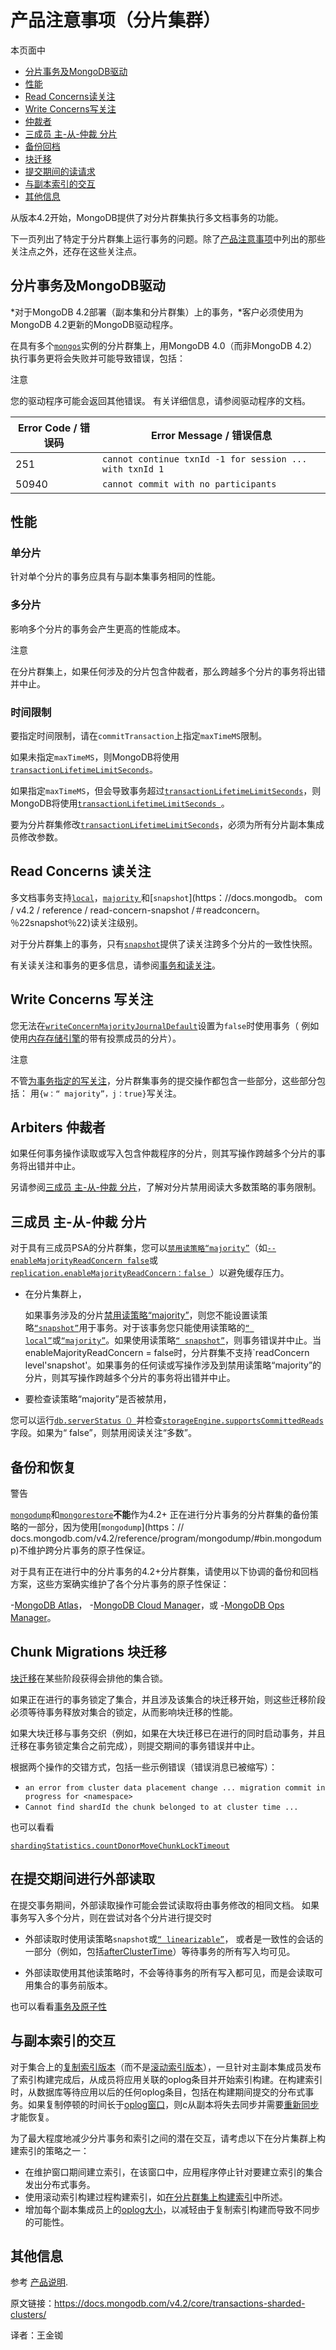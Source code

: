 # 产品注意事项（分片集群）



 本页面中

 - [分片事务及MongoDB驱动](https://docs.mongodb.com/v4.2/core/transactions-sharded-clusters/#sharded-transactions-and-mongodb-drivers)
 - [性能](https://docs.mongodb.com/v4.2/core/transactions-sharded-clusters/#performance)
 - [Read Concerns读关注](https://docs.mongodb.com/v4.2/core/transactions-sharded-clusters/#read-concerns)
 - [Write Concerns写关注](https://docs.mongodb.com/v4.2/core/transactions-sharded-clusters/#write-concerns)
 - [仲裁者](https://docs.mongodb.com/v4.2/core/transactions-sharded-clusters/#arbiters)
 - [三成员 主-从-仲裁 分片](https://docs.mongodb.com/v4.2/core/transactions-sharded-clusters/#three-member-primary-secondary-arbiter-shards)
 - [备份回档](https://docs.mongodb.com/v4.2/core/transactions-sharded-clusters/#backups-and-restores)
 - [块迁移](https://docs.mongodb.com/v4.2/core/transactions-sharded-clusters/#chunk-migrations)
 - [提交期间的读请求](https://docs.mongodb.com/v4.2/core/transactions-sharded-clusters/#outside-reads-during-commit)
 - [与副本索引的交互](https://docs.mongodb.com/v4.2/core/transactions-sharded-clusters/#interaction-with-replicated-index-builds)
 - [其他信息](https://docs.mongodb.com/v4.2/core/transactions-sharded-clusters/#additional-information)


 从版本4.2开始，MongoDB提供了对分片群集执行多文档事务的功能。

 下一页列出了特定于分片群集上运行事务的问题。除了[产品注意事项](https://docs.mongodb.com/v4.2/core/transactions-production-consideration/)中列出的那些关注点之外，还存在这些关注点。



## 分片事务及MongoDB驱动


 *对于MongoDB 4.2部署（副本集和分片群集）上的事务，*客户必须使用为MongoDB 4.2更新的MongoDB驱动程序。

 在具有多个[`mongos`](https://docs.mongodb.com/v4.2/reference/program/mongos/#bin.mongos)实例的分片群集上，用MongoDB 4.0（而非MongoDB 4.2）执行事务更将会失败并可能导致错误，包括：

 注意

 您的驱动程序可能会返回其他错误。 有关详细信息，请参阅驱动程序的文档。

| Error Code / 错误码 | Error Message / 错误信息                                |
| ------------------- | ------------------------------------------------------- |
| 251                 | `cannot continue txnId -1 for session ... with txnId 1` |
| 50940               | `cannot commit with no participants`                    |



## 性能


 ### 单分片

 针对单个分片的事务应具有与副本集事务相同的性能。



 ### 多分片

 影响多个分片的事务会产生更高的性能成本。

 注意

 在分片群集上，如果任何涉及的分片包含仲裁者，那么跨越多个分片的事务将出错并中止。


 ### 时间限制

 要指定时间限制，请在`commitTransaction`上指定`maxTimeMS`限制。

 如果未指定`maxTimeMS`，则MongoDB将使用[`transactionLifetimeLimitSeconds`](https://docs.mongodb.com/v4.2/reference/parameters/#param.transactionLifetimeLimitSeconds)。

 如果指定`maxTimeMS`，但会导致事务超过[`transactionLifetimeLimitSeconds`](https://docs.mongodb.com/v4.2/reference/parameters/#param.transactionLifetimeLimitSeconds)，则MongoDB将使用[`transactionLifetimeLimitSeconds `](https://docs.mongodb.com/v4.2/reference/parameters/#param.transactionLifetimeLimitSeconds)。

 要为分片群集修改[`transactionLifetimeLimitSeconds`](https://docs.mongodb.com/v4.2/reference/parameters/#param.transactionLifetimeLimitSeconds)，必须为所有分片副本集成员修改参数。



## Read Concerns 读关注

 多文档事务支持[`local`](https://docs.mongodb.com/v4.2/reference/read-concern-local/#readconcern.%22local%22)，[`majority` ](https://docs.mongodb.com/v4.2/reference/read-concern-majority/#readconcern.%22majority%22)和[`snapshot`](https：//docs.mongodb。 com / v4.2 / reference / read-concern-snapshot /＃readconcern。％22snapshot％22)读关注级别。

 对于分片群集上的事务，只有[`snapshot`](https://docs.mongodb.com/v4.2/reference/read-concern-snapshot/#readconcern.%22snapshot%22)提供了读关注跨多个分片的一致性快照。

 有关读关注和事务的更多信息，请参阅[事务和读关注](https://docs.mongodb.com/v4.2/core/transactions/#transactions-read-concern)。



## Write Concerns 写关注


 您无法在[`writeConcernMajorityJournalDefault`](https://docs.mongodb.com/v4.2/reference/replica-configuration/#rsconf.writeConcernMajorityJournalDefault)设置为`false`时使用事务（ 例如使用[内存存储引擎](https://docs.mongodb.com/v4.2/core/inmemory/)的带有投票成员的分片）。

 注意

 不管[为事务指定的写关注](https://docs.mongodb.com/v4.2/core/transactions/#transactions-write-concern)，分片群集事务的提交操作都包含一些部分，这些部分包括： 用`{w：“ majority”，j：true}`写关注。



## Arbiters 仲裁者


 如果任何事务操作读取或写入包含仲裁程序的分片，则其写操作跨越多个分片的事务将出错并中止。

 另请参阅[三成员 主-从-仲裁 分片](https://docs.mongodb.com/v4.2/core/transactions-sharded-clusters/#transactions-sharded-clusters-psa)，了解对分片禁用阅读大多数策略的事务限制。



## 三成员 主-从-仲裁 分片


 对于具有三成员PSA的分片群集，您可以[`禁用读策略“majority”`](https://docs.mongodb.com/v4.2/reference/read-concern-majority/#disable-read-关注多数)（如[`--enableMajorityReadConcern false`](https://docs.mongodb.com/v4.2/reference/program/mongod/#cmdoption-mongod-enablemajorityreadconcern)或[`replication.enableMajorityReadConcern：false `](https://docs.mongodb.com/v4.2/reference/configuration-options/#replication.enableMajorityReadConcern)）以避免缓存压力。

 - 在分片集群上，

   如果事务涉及的分片[禁用读策略“majority”](https://docs.mongodb.com/v4.2/reference/read-concern-majority/#disable-read-concern-majority)，则您不能设置读策略[`“snapshot”`](https://docs.mongodb.com/v4.2/reference/read-concern-snapshot/#readconcern.%22snapshot%22)用于事务。对于该事务您只能使用读策略的[`“ local”`](https://docs.mongodb.com/v4.2/reference/read-concern-local/#readconcern.%22local%22)或[`“majority”`](https://docs.mongodb.com/v4.2/reference/read-concern-majority/#readconcern.%22majority%22)。如果使用读策略[`“ snapshot”`](https://docs.mongodb.com/v4.2/reference/read-concern-snapshot/#readconcern.%22snapshot%22)，则事务错误并中止。当enableMajorityReadConcern = false时，分片群集不支持`readConcern level'snapshot'。如果事务的任何读或写操作涉及到禁用读策略“majority”的分片，则其写操作跨越多个分片的事务将出错并中止。

 - 要检查读策略“majority”是否被禁用，

 您可以运行[`db.serverStatus（）`](https://docs.mongodb.com/v4.2/reference/method/db.serverStatus/#db.serverStatus)并检查[`storageEngine.supportsCommittedReads`](https://docs.mongodb.com/v4.2/reference/command/serverStatus/#serverstatus.storageEngine.supportsCommittedReads)字段。如果为“ false”，则禁用阅读关注“多数”。



## 备份和恢复


 警告

 [`mongodump`](https://docs.mongodb.com/v4.2/reference/program/mongodump/#bin.mongodump)和[`mongorestore`](https://docs.mongodb.com/v4.2/reference/program/mongorestore/#bin.mongorestore)**不能**作为4.2+ 正在进行分片事务的分片群集的备份策略的一部分，因为使用[`mongodump`](https：// docs.mongodb.com/v4.2/reference/program/mongodump/#bin.mongodump)不维护跨分片事务的原子性保证。

 对于具有正在进行中的分片事务的4.2+分片群集，请使用以下协调的备份和回档方案，这些方案确实维护了各个分片事务的原子性保证：

-[MongoDB Atlas](https://www.mongodb.com/cloud/atlas?tck=docs_server)，
-[MongoDB Cloud Manager](https://www.mongodb.com/cloud/cloud-manager?tck=docs_server)，或
-[MongoDB Ops Manager](https://www.mongodb.com/products/ops-manager?tck=docs_server)。



## Chunk Migrations 块迁移


 [块迁移](https://docs.mongodb.com/v4.2/core/sharding-balancer-administration/#chunk-migration-procedure)在某些阶段获得会排他的集合锁。

 如果正在进行的事务锁定了集合，并且涉及该集合的块迁移开始，则这些迁移阶段必须等待事务释放对集合的锁定，从而影响块迁移的性能。

 如果大块迁移与事务交织（例如，如果在大块迁移已在进行的同时启动事务，并且迁移在事务锁定集合之前完成），则提交期间的事务错误并中止。

 根据两个操作的交错方式，包括一些示例错误（错误消息已被缩写）：

 - `an error from cluster data placement change ... migration commit in progress for <namespace>`
- `Cannot find shardId the chunk belonged to at cluster time ...`
 
 也可以看看

 [`shardingStatistics.countDonorMoveChunkLockTimeout`](https://docs.mongodb.com/v4.2/reference/command/serverStatus/#serverstatus.shardingStatistics.countDonorMoveChunkLockTimeout)



## 在提交期间进行外部读取



 在提交事务期间，外部读取操作可能会尝试读取将由事务修改的相同文档。 如果事务写入多个分片，则在尝试对各个分片进行提交时

 - 外部读取时使用读策略`snapshot`或[`“ linearizable”`](https://docs.mongodb.com/v4.2/reference/read-concern-linearizable/#readconcern.%22linearizable%22)， 或者是一致性的会话的一部分（例如，包括[afterClusterTime](https://docs.mongodb.com/v4.2/reference/read-concern/#afterclustertime)）等待事务的所有写入均可见。

 - 外部读取使用其他读策略时，不会等待事务的所有写入都可见，而是会读取可用集合的事务前版本。

 也可以看看[事务及原子性](https://docs.mongodb.com/v4.2/core/transactions/#transactions-atomicity)



## 与副本索引的交互


 对于集合上的[复制索引版本](https://docs.mongodb.com/v4.2/core/index-creation/#index-operations-replicated-build)（而不是[滚动索引版本]( https://docs.mongodb.com/v4.2/tutorial/build-indexes-on-replica-sets/#index-build-on-replica-sets)），一旦针对主副本集成员发布了索引构建完成后，从成员将应用关联的oplog条目并开始索引构建。在构建索引时，从数据库等待应用以后的任何oplog条目，包括在构建期间提交的分布式事务。如果复制停顿的时间长于[oplog窗口](https://docs.mongodb.com/v4.2/core/replica-set-oplog/#replica-set-oplog-sizing)，则c从副本将失去同步并需要[重新同步](https://docs.mongodb.com/v4.2/core/replica-set-sync/#replica-set-initial-sync)才能恢复。

 为了最大程度地减少分片事务和索引之间的潜在交互，请考虑以下在分片集群上构建索引的策略之一：

- 在维护窗口期间建立索引，在该窗口中，应用程序停止针对要建立索引的集合发出分布式事务。
- 使用滚动索引构建过程构建索引，如[在分片群集上构建索引](https://docs.mongodb.com/v4.2/tutorial/build-indexes-on-sharded-clusters/)中所述。
- 增加每个副本集成员上的[oplog大小](https://docs.mongodb.com/v4.2/tutorial/change-oplog-size/)，以减轻由于复制索引构建而导致不同步的可能性。



## 其他信息


参考 [产品说明](https://docs.mongodb.com/v4.2/core/transactions-production-consideration/).



原文链接：https://docs.mongodb.com/v4.2/core/transactions-sharded-clusters/
 
 
译者：王金铷
